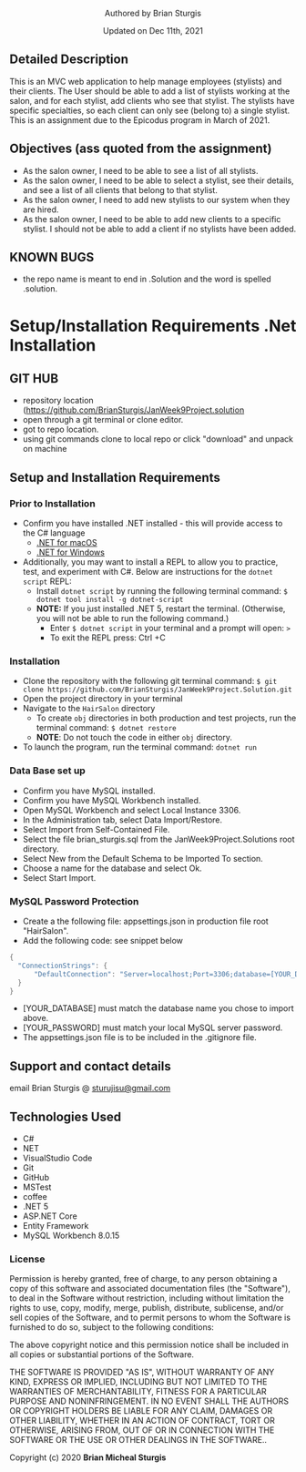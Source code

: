 <p align="center"> Authored by Brian Sturgis</p>
<p align="center">Updated on Dec 11th, 2021</p>

## Detailed Description
This is an MVC web application to help manage employees (stylists) and their clients. The User should be able to add a list of stylists working at the salon, and for each stylist, add clients who see that stylist. The stylists have specific specialties, so each client can only see (belong to) a single stylist.  This is an assignment due to the Epicodus program in March of 2021.

## Objectives (ass quoted from the assignment)
- As the salon owner, I need to be able to see a list of all stylists.
- As the salon owner, I need to be able to select a stylist, see their details, and see a list of all clients that belong to that stylist.
- As the salon owner, I need to add new stylists to our system when they are hired.
- As the salon owner, I need to be able to add new clients to a specific stylist. I should not be able to add a client if no stylists have been added.

## KNOWN BUGS
- the repo name is meant to end in .Solution and the word is spelled .solution.

# Setup/Installation Requirements .Net Installation

## GIT HUB
- repository location (https://github.com/BrianSturgis/JanWeek9Project.solution
- open through a git terminal or clone editor.
- got to repo location.
- using git commands clone to local repo or click "download" and unpack on machine

## Setup and Installation Requirements

### Prior to Installation
* Confirm you have installed .NET installed - this will provide access to the C# language
  * [.NET for macOS](https://dotnet.microsoft.com/download/dotnet/thank-you/sdk-5.0.100-macos-x64-installer)
  * [.NET for Windows](https://dotnet.microsoft.com/download/dotnet/thank-you/sdk-5.0.102-windows-x64-installer)
* Additionally, you may want to install a REPL to allow you to practice, test, and experiment with C#. Below are instructions for the ```dotnet script``` REPL:
  * Install ```dotnet script``` by running the following terminal command: ```$ dotnet tool install -g dotnet-script```
  * **NOTE:** If you just installed .NET 5, restart the terminal. (Otherwise, you will not be able to run the following command.)
    * Enter ```$ dotnet script``` in your terminal and a prompt will open: ```>```
    * To exit the REPL press: Ctrl +C

### Installation
* Clone the repository with the following git terminal command: ```$ git clone https://github.com/BrianSturgis/JanWeek9Project.Solution.git```
* Open the project directory in your terminal
* Navigate to the ```HairSalon``` directory
    * To create ```obj``` directories in both production and test projects, run the terminal command: ```$ dotnet restore```
    * **NOTE**: Do not touch the code in either ```obj``` directory.
* To launch the program, run the terminal command: ```dotnet run```

### Data Base set up
- Confirm you have MySQL installed.
- Confirm you have MySQL Workbench installed.
- Open MySQL Workbench and select Local Instance 3306.
- In the Administration tab, select Data Import/Restore.
- Select Import from Self-Contained File.
- Select the file brian_sturgis.sql from the JanWeek9Project.Solutions root directory.
- Select New from the Default Schema to be Imported To section.
- Choose a name for the database and select Ok.
- Select Start Import.

### MySQL Password Protection
- Create a the following file: appsettings.json in production file root "HairSalon".
- Add the following code: see snippet below
```CS
{
  "ConnectionStrings": {
      "DefaultConnection": "Server=localhost;Port=3306;database=[YOUR_DATABASE];uid=root;pwd=[YOUR_PASSWORD];"
  }
}
```
- [YOUR_DATABASE] must match the database name you chose to import above.
- [YOUR_PASSWORD] must match your local MySQL server password.
- The appsettings.json file is to be included in the .gitignore file.

## Support and contact details
email Brian Sturgis @ <sturujisu@gmail.com>

## Technologies Used
* C#
* NET
* VisualStudio Code
* Git
* GitHub
* MSTest
* coffee
* .NET 5
* ASP.NET Core
* Entity Framework
* MySQL Workbench 8.0.15

### License
Permission is hereby granted, free of charge, to any person obtaining a copy of this software and associated documentation files (the "Software"), to deal in the Software without restriction, including without limitation the rights to use, copy, modify, merge, publish, distribute, sublicense, and/or sell copies of the Software, and to permit persons to whom the Software is furnished to do so, subject to the following conditions:

The above copyright notice and this permission notice shall be included in all copies or substantial portions of the Software.

THE SOFTWARE IS PROVIDED "AS IS", WITHOUT WARRANTY OF ANY KIND, EXPRESS OR IMPLIED, INCLUDING BUT NOT LIMITED TO THE WARRANTIES OF MERCHANTABILITY, FITNESS FOR A PARTICULAR PURPOSE AND NONINFRINGEMENT. IN NO EVENT SHALL THE AUTHORS OR COPYRIGHT HOLDERS BE LIABLE FOR ANY CLAIM, DAMAGES OR OTHER LIABILITY, WHETHER IN AN ACTION OF CONTRACT, TORT OR OTHERWISE, ARISING FROM, OUT OF OR IN CONNECTION WITH THE SOFTWARE OR THE USE OR OTHER DEALINGS IN THE SOFTWARE..

Copyright (c) 2020 **Brian Micheal Sturgis**